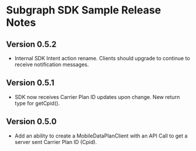 Subgraph SDK Sample Release Notes
=================================

Version 0.5.2
-------------
- Internal SDK Intent action rename. Clients should upgrade to continue
  to receive notification messages.

Version 0.5.1
-------------
- SDK now receives Carrier Plan ID updates upon change. New return type for
  getCpid().

Version 0.5.0
-------------
- Add an ability to create a MobileDataPlanClient with an API Call to get
  a server sent Carrier Plan ID (Cpid).